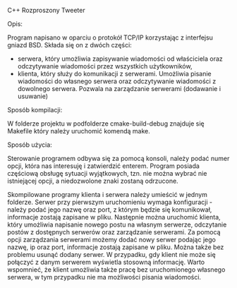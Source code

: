 C++ Rozproszony Tweeter

Opis:

Program napisano w oparciu o protokół TCP/IP korzystając z interfejsu gniazd BSD. Składa się on z dwóch części: 
- serwera, który umożliwia zapisywanie wiadomości od właściciela oraz odczytywanie wiadomości przez wszystkich użytkowników, 
- klienta, który służy do komunikacji z serwerami. Umożliwia pisanie wiadomości do własnego serwera oraz odczytywanie 
wiadomości z dowolnego serwera. Pozwala na zarządzanie serwerami (dodawanie i usuwanie)

Sposób kompilacji:

W folderze projektu w podfolderze cmake-build-debug znajduje się Makefile który należy uruchomić komendą make.

Sposób użycia:

Sterowanie programem odbywa się za pomocą konsoli, należy podać numer opcji, która nas interesuję i zatwierdzić enterem. 
Program posiada częściową obsługę sytuacji wyjątkowych, tzn. nie można wybrać nie istniejącej opcji, a niedozwolone znaki 
zostaną odrzucone.

Skompilowane programy klienta i serwera należy umieścić w jednym folderze. Serwer przy pierwszym uruchomieniu wymaga 
konfiguracji - należy podać jego nazwę oraz port, z którym będzie się komunikował, informacje zostają zapisane w pliku. 
Następnie można uruchomić klienta, który umożliwia napisanie nowego postu na własnym serwerze, odczytanie postów z dostępnych
serwerów oraz zarządzanie serwerami. Za pomocą opcji zarządzania serwerami możemy dodać nowy serwer podając jego nazwę, ip 
oraz port, informacje zostają zapisane w pliku. Można także bez problemu usunąć dodany serwer. W przypadku, gdy klient nie 
może się połączyć z danym serwerem wyświetla stosowną informację. Warto wspomnieć, że klient umożliwia także pracę bez 
uruchomionego własnego serwera, w tym przypadku nie ma możliwości pisania wiadomości.
